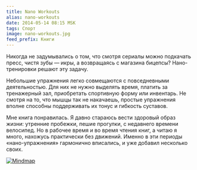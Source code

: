 ```yaml
---
title: Nano Workouts
alias: nano-workouts
date: 2014-05-14 08:15 MSK
tags: Спорт
image: nano-workouts.jpg
feed_prefix: Книги
---
```


Никогда не задумывались о том, что смотря сериалы можно подкачать пресс, чистя зубы — икры, а возвращаясь с магазина бицепсы? Нано-тренировки решают эту задачу.

Небольшие упражнения легко совмещаются с повседневными деятельностью.
Для них не нужно выделять время, платить за тренажерный зал, приобретать спортивную форму или инвентарь.
Не смотря на то, что мышцы так не накачаешь, простые упражнения вполне способны поддерживать их тонус и гибкость суставов.

Мне книга понравилась. Я давно стараюсь вести здоровый образ жизни: утренние пробежки, пешие прогулки, с недавнего времени велосипед.
Но в рабочее время и во время чтения книг, а читаю я много, нахожусь практически без движений.
Именно в эти периоды «нано-упражнения» гармонично вписались, и уже добавил несколько своих.


<a href="/images/mindmaps/nano-workouts.png">![Mindmap](/images/mindmaps/nano-workouts/nano-workouts-thumb.png)</a>
